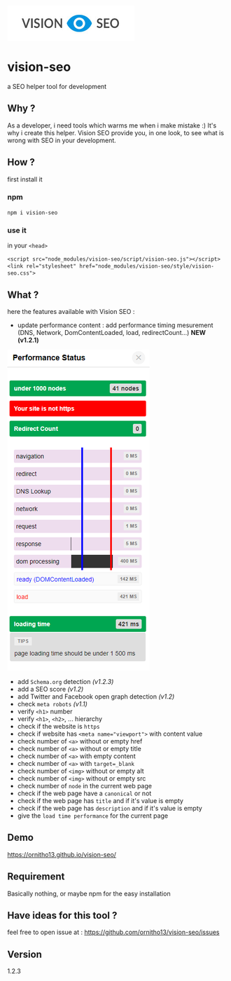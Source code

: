 
![Vision SEO logo](https://github.com/ornitho13/vision-seo/blob/master/image/logo.jpg?raw=true)
# vision-seo
a SEO helper tool for development

## Why ?
As a developer, i need tools which warms me when i make mistake :)
It's why i create this helper.
Vision SEO provide you, in one look, to see what is wrong with SEO in your development.

## How ?
first install it
### npm
    npm i vision-seo

### use it
in your `<head>`

    <script src="node_modules/vision-seo/script/vision-seo.js"></script>
    <link rel="stylesheet" href="node_modules/vision-seo/style/vision-seo.css">

## What ?
here the features available with Vision SEO :

* update performance content : add performance timing mesurement (DNS, Network, DomContentLoaded, load, redirectCount...) **NEW (v1.2.1)**

![Performance Timings](https://github.com/ornitho13/vision-seo/blob/master/image/performance-timing.png?raw=true)
* add `Schema.org` detection *(v1.2.3)*
* add a SEO score *(v1.2)*
* add Twitter and Facebook open graph detection *(v1.2)*
* check `meta robots` *(v1.1)*
* verify `<h1>` number
* verify `<h1>`, `<h2>`, ... hierarchy
* check if the website is `https`
* check if website has `<meta name="viewport">` with content value
* check number of `<a>` without or empty href
* check number of `<a>` without or empty title
* check number of `<a>` with empty content
* check number of `<a>` with `target=_blank`
* check number of `<img>` without or empty alt
* check number of `<img>` without or empty src
* check number of `node` in the current web page
* check if the web page have a `canonical` or not
* check if the web page has `title` and if it's value is empty
* check if the web page has `description` and if it's value is empty
* give the `load time performance` for the current page

## Demo
https://ornitho13.github.io/vision-seo/

## Requirement
Basically nothing, or maybe npm for the easy installation

## Have ideas for this tool ?
feel free to open issue at : https://github.com/ornitho13/vision-seo/issues

## Version
1.2.3
